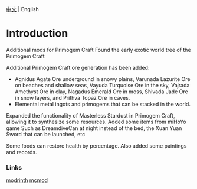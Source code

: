 [中文](README.md) | English
# Introduction
Additional mods for Primogem Craft Found the early exotic world tree of the Primogem Craft

Additional Primogem Craft ore generation has been added: 
* Agnidus Agate Ore underground in snowy plains, Varunada Lazurite Ore on beaches and shallow seas, Vayuda Turquoise Ore in the sky, Vajrada Amethyst Ore in clay, Nagadus Emerald Ore in moss, Shivada Jade Ore in snow layers, and Prithva Topaz Ore in caves.
* Elemental metal ingots and primogems that can be stacked in the world.

Expanded the functionality of Masterless Stardust in Primogem Craft, allowing it to synthesize some resources. Added some items from miHoYo game Such as DreamdiveCan at night instead of the bed, the Xuan Yuan Sword that can be launched, etc

Some foods can restore health by percentage. Also added some paintings and records.
### Links
[modrinth](https://modrinth.com/mod/oneiricconcept)
[mcmod](https://www.mcmod.cn/class/17477.html)